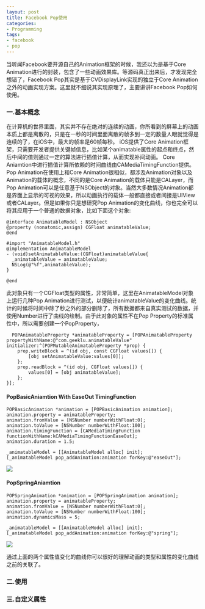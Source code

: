 ```yaml
---
layout: post
title: Facebook Pop使用
categories:
- Programming
tags:
- facebook
- pop
---
```


当听闻Facebook要开源自己的Animation框架的时候，我还以为是基于Core Animation进行的封装，包含了一些动画效果库。等源码真正出来后，才发现完全想错了，Facebook Pop其实是基于CVDisplayLink实现的独立于Core Animation之外的动画实现方案。这里就不细说其实现原理了，主要讲讲Facebook Pop如何使用。

### 一.基本概念
在计算机的世界里面，其实并不存在绝对的连续的动画，你所看到的屏幕上的动画本质上都是离散的，只是在一秒的时间里面离散的帧多到一定的数量人眼就觉得是连续的了，在iOS中，最大的帧率是60帧每秒。
iOS提供了Core Animation框架，只需要开发者提供关键帧信息，比如某个animatable属性的起点和终点，然后中间的值则通过一定的算法进行插值计算，从而实现补间动画。 Core Aniamtion中进行插值计算所依赖的时间曲线由CAMediaTimingFunction提供。
Pop Animation在使用上和Core Animation很相似，都涉及Animation对象以及Animation的载体的概念，不同的是Core Animation的载体只能是CALayer，而Pop Animation可以是任意基于NSObject的对象。当然大多数情况Animation都是界面上显示的可视的效果，所以动画执行的载体一般都直接或者间接是UIView或者CALayer。但是如果你只是想研究Pop Animation的变化曲线，你也完全可以将其应用于一个普通的数据对象，比如下面这个对象:

    @interface AnimatableModel : NSObject
    @property (nonatomic,assign) CGFloat animatableValue;
    @end

    #import "AnimatableModel.h"
    @implementation AnimatableModel
    - (void)setAnimatableValue:(CGFloat)animatableValue{
      _animatableValue = animatableValue;
      NSLog(@"%f",animatableValue);
    }

    @end

此对象只有一个CGFloat类型的属性，非常简单，这里在AnimatableModel对象上运行几种Pop Animation进行测试，以便统计animatableValue的变化曲线。统计的时候将时间中除了秒之外的部分删除了，所有数据都来自真实测试的数据，并使用Number进行了曲线的绘制。由于此对象的属性不在Pop Property的标准属性中，所以需要创建一个PopProperty，

      POPAnimatableProperty *animatableProperty = [POPAnimatableProperty propertyWithName:@"com.geeklu.animatableValue" initializer:^(POPMutableAnimatableProperty *prop) {
        prop.writeBlock = ^(id obj, const CGFloat values[]) {
            [obj setAnimatableValue:values[0]];
        };
        prop.readBlock = ^(id obj, CGFloat values[]) {
            values[0] = [obj animatableValue];
        };
    }];

#### PopBasicAniamtion With EaseOut TimingFunction

    POPBasicAnimation *animation = [POPBasicAnimation animation];
    animation.property = animatableProperty;
    animation.fromValue = [NSNumber numberWithFloat:0];
    animation.toValue = [NSNumber numberWithFloat:100];
    animation.timingFunction = [CAMediaTimingFunction functionWithName:kCAMediaTimingFunctionEaseOut];
    animation.duration = 1.5;

    _animatableModel = [[AnimatableModel alloc] init];
    [_animatableModel pop_addAnimation:animation forKey:@"easeOut"];

![](http://ww1.sinaimg.cn/mw1024/65cc0af7gw1egnh3razkxj20sy0kadh2.jpg)

#### PopSpringAniamtion

    POPSpringAnimation *animation = [POPSpringAnimation animation];
    animation.property = animatableProperty;
    animation.fromValue = [NSNumber numberWithFloat:0];
    animation.toValue = [NSNumber numberWithFloat:100];
    animation.dynamicsMass = 5;

    _animatableModel = [[AnimatableModel alloc] init];
    [_animatableModel pop_addAnimation:animation forKey:@"spring"];

  ![](http://ww4.sinaimg.cn/mw1024/65cc0af7gw1egnh8m1lhtj20oi0gg0u4.jpg)


通过上面的两个属性值变化的曲线你可以很好的理解动画的类型和属性的变化曲线之前的关联了。
### 二.使用

### 三.自定义属性
